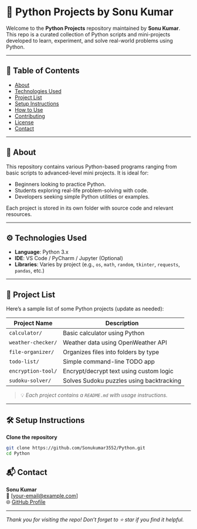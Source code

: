 
# 🐍 Python Projects by Sonu Kumar

Welcome to the **Python Projects** repository maintained by **Sonu Kumar**. This repo is a curated collection of Python scripts and mini-projects developed to learn, experiment, and solve real-world problems using Python.

---

## 📌 Table of Contents

- [About](#about)
- [Technologies Used](#technologies-used)
- [Project List](#project-list)
- [Setup Instructions](#setup-instructions)
- [How to Use](#how-to-use)
- [Contributing](#contributing)
- [License](#license)
- [Contact](#contact)

---

## 📖 About

This repository contains various Python-based programs ranging from basic scripts to advanced-level mini projects. It is ideal for:

- Beginners looking to practice Python.
- Students exploring real-life problem-solving with code.
- Developers seeking simple Python utilities or examples.

Each project is stored in its own folder with source code and relevant resources.

---

## ⚙️ Technologies Used

- **Language**: Python 3.x
- **IDE**: VS Code / PyCharm / Jupyter (Optional)
- **Libraries**: Varies by project (e.g., `os`, `math`, `random`, `tkinter`, `requests`, `pandas`, etc.)

---

## 📁 Project List

Here’s a sample list of some Python projects (update as needed):

| Project Name              | Description                                |
|--------------------------|--------------------------------------------|
| `calculator/`            | Basic calculator using Python               |
| `weather-checker/`       | Weather data using OpenWeather API         |
| `file-organizer/`        | Organizes files into folders by type       |
| `todo-list/`             | Simple command-line TODO app               |
| `encryption-tool/`       | Encrypt/decrypt text using custom logic    |
| `sudoku-solver/`         | Solves Sudoku puzzles using backtracking   |

> 💡 *Each project contains a `README.md` with usage instructions.*

---

## 🛠️ Setup Instructions

 **Clone the repository**
   ```bash
   git clone https://github.com/Sonukumar3552/Python.git
   cd Python
   ```


## 📬 Contact

**Sonu Kumar**  
📧 [your-email@example.com]  
🌐 [GitHub Profile](https://github.com/Sonukumar3552)

---

_Thank you for visiting the repo! Don’t forget to ⭐️ star if you find it helpful._
```
